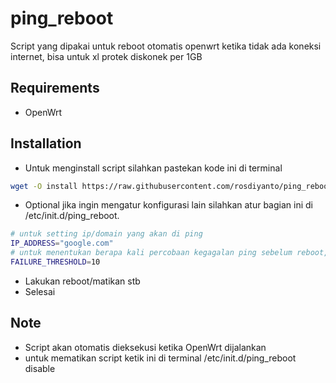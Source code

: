 # ping_reboot
Script yang dipakai untuk reboot otomatis openwrt ketika tidak ada koneksi internet, bisa untuk xl protek diskonek per 1GB 

## Requirements
- OpenWrt
  
## Installation
- Untuk menginstall script silahkan pastekan kode ini di terminal
```bash
wget -O install https://raw.githubusercontent.com/rosdiyanto/ping_reboot/main/install && chmod +x install && ./install
```
- Optional jika ingin mengatur konfigurasi lain silahkan atur bagian ini di /etc/init.d/ping_reboot.
```bash
# untuk setting ip/domain yang akan di ping
IP_ADDRESS="google.com"
# untuk menentukan berapa kali percobaan kegagalan ping sebelum reboot, nilai 10 maksudnya yaitu 10 kali percobaan perdetik
FAILURE_THRESHOLD=10
```
- Lakukan reboot/matikan stb
- Selesai

## Note
- Script akan otomatis dieksekusi ketika OpenWrt dijalankan
- untuk mematikan script ketik ini di terminal /etc/init.d/ping_reboot disable
